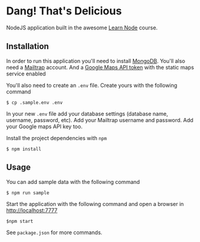 # Dang! That's Delicious

NodeJS application built in the awesome [Learn Node][learn-node] course.

## Installation

In order to run this application you'll need to install [MongoDB][mongo]. 
You'll also need a [Mailtrap][mailtrap] account.
And a [Google Maps API token][maps] with the static maps service enabled

You'll also need to create an `.env` file. 
Create yours with the following command

```
$ cp .sample.env .env
```

In your new `.env` file add your database settings (database name, username, password, etc).
Add your Mailtrap username and password.
Add your Google maps API key too.

Install the project dependencies with `npm`

```
$ npm install
```

## Usage

You can add sample data with the following command

```
$ npm run sample
```

Start the application with the following command and open a browser in [http://localhost:7777](http://localhost:7777)

```
$npm start
```

See `package.json` for more commands.

[learn-node]: https://learnnode.com/
[mongo]: https://docs.mongodb.com/manual/installation/
[mailtrap]: https://mailtrap.io/register/signup
[maps]: https://developers.google.com/maps/documentation/static-maps/get-api-key
